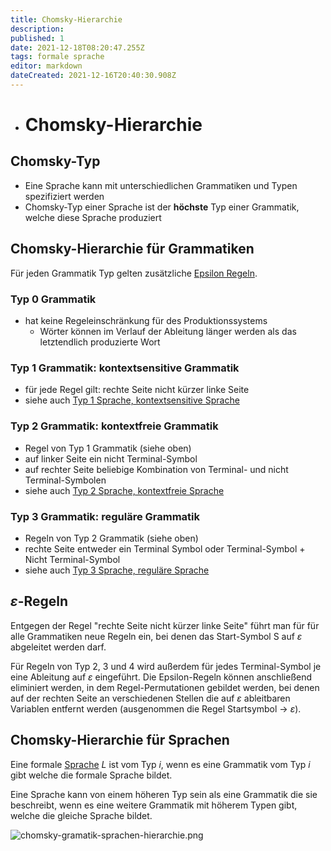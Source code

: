 ```yaml
---
title: Chomsky-Hierarchie
description: 
published: 1
date: 2021-12-18T08:20:47.255Z
tags: formale sprache
editor: markdown
dateCreated: 2021-12-16T20:40:30.908Z
---
```


- # Chomsky-Hierarchie

## Chomsky-Typ
- Eine Sprache kann mit unterschiedlichen Grammatiken und Typen spezifiziert werden
- Chomsky-Typ einer Sprache ist der **höchste** Typ einer Grammatik, welche diese Sprache produziert

## Chomsky-Hierarchie für Grammatiken
Für jeden Grammatik Typ gelten zusätzliche [Epsilon Regeln](/formaleBeschreibung/formaleSprachen/chomsky-hierarchie#%CE%B5varepsilon%CE%B5-regeln).

### Typ 0 Grammatik
- hat keine Regeleinschränkung für des Produktionssystems
  - Wörter können im Verlauf der Ableitung länger werden als das letztendlich produzierte Wort

### Typ 1 Grammatik: kontextsensitive Grammatik
- für jede Regel gilt: rechte Seite nicht kürzer linke Seite
- siehe auch [Typ 1 Sprache, kontextsensitive Sprache](/formaleBeschreibung/formaleSprachen/typ-1-sprache)

### Typ 2 Grammatik: kontextfreie Grammatik
- Regel von Typ 1 Grammatik (siehe oben)
- auf linker Seite ein nicht Terminal-Symbol
- auf rechter Seite beliebige Kombination von Terminal- und nicht Terminal-Symbolen
- siehe auch [Typ 2 Sprache, kontextfreie Sprache](/formaleBeschreibung/formaleSprachen/typ-2-sprache)

### Typ 3 Grammatik: reguläre Grammatik
- Regeln von Typ 2 Grammatik (siehe oben)
- rechte Seite entweder ein Terminal Symbol oder Terminal-Symbol + Nicht Terminal-Symbol
- siehe auch [Typ 3 Sprache, reguläre Sprache](/formaleBeschreibung/formaleSprachen/typ-3-sprache)

## $\varepsilon$-Regeln
Entgegen der Regel "rechte Seite nicht kürzer linke Seite" führt man für für alle Grammatiken neue Regeln ein, bei denen das Start-Symbol S auf $\varepsilon$ abgeleitet werden darf.

Für Regeln von Typ 2, 3 und 4 wird außerdem für jedes Terminal-Symbol je eine Ableitung auf $\varepsilon$ eingeführt.
Die Epsilon-Regeln können anschließend eliminiert werden, in dem Regel-Permutationen gebildet werden, bei denen auf der rechten Seite an verschiedenen Stellen die auf $\varepsilon$ ableitbaren Variablen entfernt werden (ausgenommen die Regel Startsymbol -> $\varepsilon$).

## Chomsky-Hierarchie für Sprachen

Eine formale [Sprache](/formaleBeschreibung/formaleSprachen/grammatik-sprache#sprache) $L$ ist vom Typ $i$, wenn es eine Grammatik vom Typ $i$ gibt welche die formale Sprache bildet.

Eine Sprache kann von einem höheren Typ sein als eine Grammatik die sie beschreibt, wenn es eine weitere Grammatik mit höherem Typen gibt, welche die gleiche Sprache bildet.

![chomsky-gramatik-sprachen-hierarchie.png](/fom/semester-1/chomsky-gramatik-sprachen-hierarchie.png)